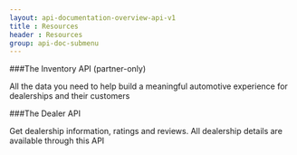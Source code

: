 ```yaml
---
layout: api-documentation-overview-api-v1
title : Resources
header : Resources
group: api-doc-submenu
---
```



###The Inventory API (partner-only)

All the data you need to help build a meaningful automotive experience for dealerships and their customers

###The Dealer API

Get dealership information, ratings and reviews. All dealership details are available through this API